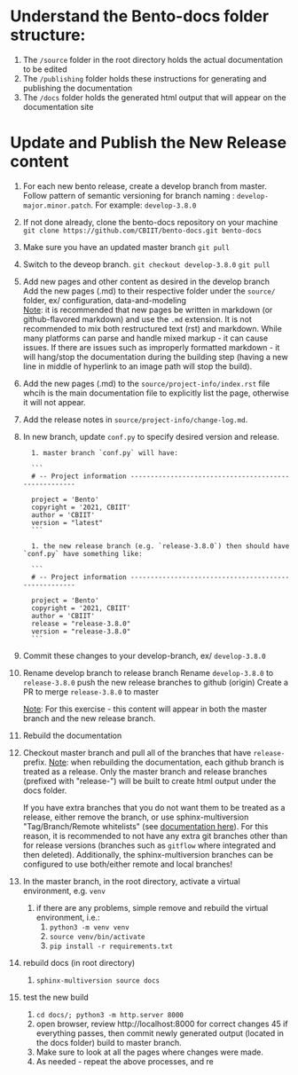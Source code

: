 # Understand the Bento-docs folder structure:  
 
1. The `/source` folder in the root directory holds the actual documentation to be edited
2. The `/publishing` folder holds these instructions for generating and publishing the documentation
3. The `/docs` folder holds the generated html output that will appear on the documentation site

# Update and Publish the New Release content
1. For each new bento release, create a develop branch from master. Follow pattern of semantic versioning for branch naming : `develop-major.minor.patch`.  For example: `develop-3.8.0` 

2. If not done already, clone the bento-docs repository on your machine   
    `git clone https://github.com/CBIIT/bento-docs.git bento-docs` 

3. Make sure you have an updated master branch
      `git pull`

4. Switch to the deveop branch.
   `git checkout develop-3.8.0`
   `git pull`

5. Add new pages and other content as desired in the develop branch  
   Add the new pages (.md) to their respective folder under the `source/` folder, ex/ configuration, data-and-modeling  
      <u>Note</u>: it is recommended that new pages be written in markdown (or github-flavored markdown) and use the `.md` extension. It is not recommended to mix both restructured text (rst) and markdown. While many platforms can parse and handle mixed markup - it can cause issues. If there are issues such as improperly formatted markdown - it will hang/stop the documentation during the building step (having a new line in middle of hyperlink to an image path will stop the build).
         
6. Add the new pages (.md) to the `source/project-info/index.rst` file whcih is the main documentation file to explicitly list the page, otherwise it will not appear.
      
7. Add the release notes in `source/project-info/change-log.md`.
     
8. In new branch, update `conf.py` to specify desired version and release.

         1. master branch `conf.py` will have:

         ```
         # -- Project information -----------------------------------------------------
         
         project = 'Bento'
         copyright = '2021, CBIIT'
         author = 'CBIIT'
         version = "latest"
         ```

         1. the new release branch (e.g. `release-3.8.0`) then should have `conf.py` have something like:

         ```
         # -- Project information -----------------------------------------------------
         
         project = 'Bento'
         copyright = '2021, CBIIT'
         author = 'CBIIT'
         release = "release-3.8.0"
         version = "release-3.8.0"
         ```

9. Commit these changes to your develop-branch, ex/ `develop-3.8.0` 
      
10. Rename develop branch to release branch 
   Rename `develop-3.8.0` to `release-3.8.0`
   push the new release branches to github (origin)
   Create a PR to merge `release-3.8.0` to master

      <u>Note</u>: For this exercise - this content will appear in both the master branch and the new release branch.

11. Rebuild the documentation

   1. Checkout master branch and pull all of the branches that have `release-` prefix.
      <u>Note</u>: when rebuilding the documentation, each github branch is treated as a release. Only the master branch and release branches (prefixed with "release-") will be built to create html output under the docs folder. 

      If you have extra branches that you do not want them to be treated as a release, either remove the branch, or use sphinx-multiversion "Tag/Branch/Remote whitelists" (see [documentation here](https://holzhaus.github.io/sphinx-multiversion/master/configuration.html)).  For this reason, it is recommended to not have any extra git branches other than for release versions (branches such as `gitflow` where integrated and then deleted). Additionally, the sphinx-multiversion branches can be configured to use both/either remote and local branches!

   2. In the master branch, in the root directory, activate a virtual environment, e.g.  `venv`
      1. if there are any problems, simple remove and rebuild the virtual environment, i.e.:
         1. `python3 -m venv venv`
         2. `source venv/bin/activate`
         3. `pip install -r requirements.txt`
         
   3. rebuild docs (in root directory)
      1. `sphinx-multiversion source docs`
   4. test the new build
      1. `cd docs/; python3 -m http.server 8000`
      2. open browser, review http://localhost:8000 for correct changes
   45 if everything passes, then commit newly generated output (located in the docs folder) build to master branch.
      1. Make sure to look at all the pages where changes were made.
      2. As needed - repeat the above processes, and re


